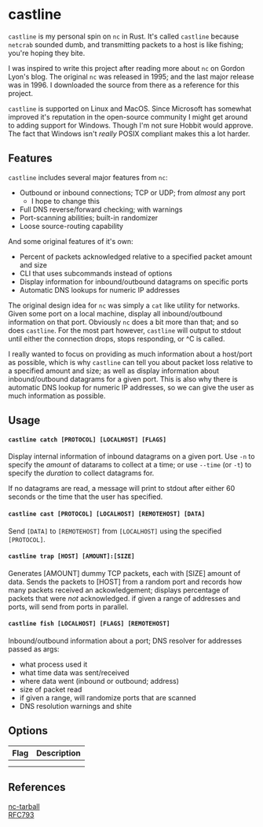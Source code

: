 castline
=======

`castline` is my personal spin on `nc` in Rust. It's called `castline`
because `netcrab` sounded dumb, and transmitting packets to a host is
like fishing; you're hoping they bite.

I was inspired to write this project after reading more about `nc`
on Gordon Lyon's blog.  The original `nc` was released in 1995;
and the last major release was in 1996. I downloaded the source
from there as a reference for this project.

`castline` is supported on Linux and MacOS. Since Microsoft has somewhat
improved it's reputation in the open-source community I might get around
to adding support for Windows. Though I'm not sure Hobbit would approve.
The fact that Windows isn't _really_ POSIX compliant makes this a lot harder.

## Features

`castline` includes several major features from `nc`:

- Outbound or inbound connections; TCP or UDP; from _almost_  any port
  - I hope to change this
- Full DNS reverse/forward checking; with warnings
- Port-scanning abilities; built-in randomizer
- Loose source-routing capability

And some original features of it's own:

- Percent of packets acknowledged relative to a specified packet amount and size
- CLI that uses subcommands instead of options
- Display information for inbound/outbound datagrams on specific ports
- Automatic DNS lookups for numeric IP addresses

The original design idea for `nc` was simply a `cat` like utility for networks.
Given some port on a local machine, display all inbound/outbound information on
that port. Obviously `nc` does a bit more than that; and so does `castline`.
For the most part however, `castline` will output to stdout until either the
connection drops, stops responding, or ^C is called.

I really wanted to focus on providing as much information about a host/port
as possible, which is why `castline` can tell you about packet loss relative
to a specified amount and size; as well as display information about
inbound/outbound datagrams for a given port. This is also why there is automatic
DNS lookup for numeric IP addresses, so we can give the user as much information
as possible.

## Usage

#### `castline catch [PROTOCOL] [LOCALHOST] [FLAGS]`

Display internal information of inbound datagrams on a given port.
Use `-n` to specify the _amount_ of datarams to collect at a time;
or use `--time` (or `-t`) to specify the _duration_ to collect datagrams
for.

If no datagrams are read, a message will print to stdout after either
60 seconds or the time that the user has specified.

#### `castline cast [PROTOCOL] [LOCALHOST] [REMOTEHOST] [DATA]`

Send `[DATA]` to `[REMOTEHOST]` from `[LOCALHOST]` using the
specified `[PROTOCOL]`.

#### `castline trap [HOST] [AMOUNT]:[SIZE]`

Generates [AMOUNT] dummy TCP packets, each with [SIZE] amount of data. Sends the packets
to [HOST] from a random port and records how many packets received an ackowledgement;
displays percentage of packets that were _not_ acknowledged. if given a range of addresses
and ports, will send from ports in parallel.

#### `castline fish [LOCALHOST] [FLAGS] [REMOTEHOST]`

Inbound/outbound information about a port;
DNS resolver for addresses passed as args:

- what process used it
- what time data was sent/received
- where data went (inbound or outbound; address)
- size of packet read
- if given a range, will randomize ports that are scanned
- DNS resolution warnings and shite

## Options

| Flag | Description |
|------|-------------|
|      |             |
|      |             |


## References

[nc-tarball][NCTAR]  
[RFC793][TCPImpl]


[NCTAR]:https://sectools.org/tool/netcat/
[TCPImpl]:https://datatracker.ietf.org/doc/html/rfc793
